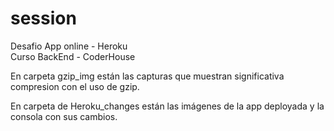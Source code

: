 # session

Desafio App online - Heroku  
Curso BackEnd - CoderHouse

En carpeta gzip_img están las capturas que muestran significativa compresion con el uso de gzip.

En carpeta de Heroku_changes están las imágenes de la app deployada y la consola con sus cambios.
